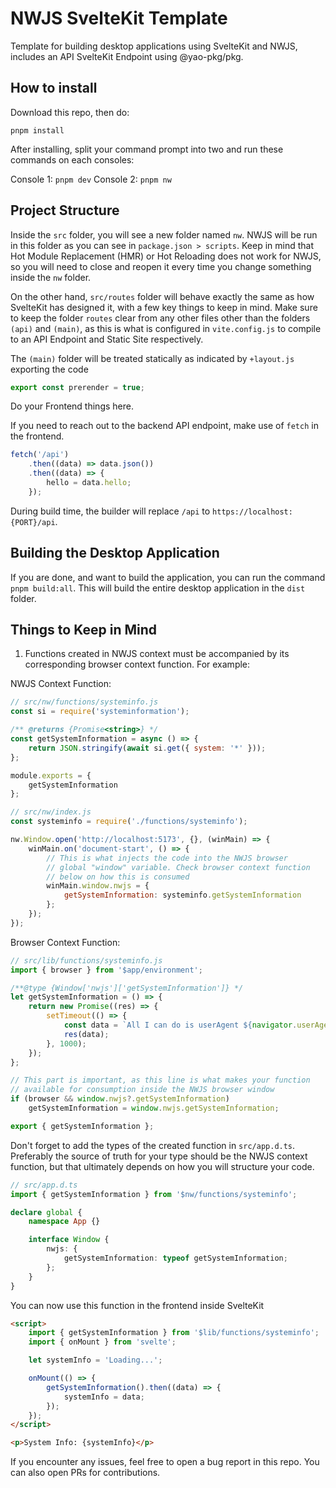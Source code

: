 # NWJS SvelteKit Template

Template for building desktop applications using SvelteKit and NWJS, includes an API SvelteKit Endpoint using @yao-pkg/pkg.

## How to install

Download this repo, then do:

`pnpm install`

After installing, split your command prompt into two and run these commands on each consoles:

Console 1: `pnpm dev`
Console 2: `pnpm nw`

## Project Structure

Inside the `src` folder, you will see a new folder named `nw`. NWJS will be run in this folder as you can see
in `package.json > scripts`. Keep in mind that Hot Module Replacement (HMR) or Hot Reloading does not work
for NWJS, so you will need to close and reopen it every time you change something inside the `nw` folder.

On the other hand, `src/routes` folder will behave exactly the same as how SvelteKit has designed it, with a
few key things to keep in mind. Make sure to keep the folder `routes` clear from any other files other than the
folders `(api)` and `(main)`, as this is what is configured in `vite.config.js` to compile to an API Endpoint
and Static Site respectively.

The `(main)` folder will be treated statically as indicated by `+layout.js` exporting the code

```js
export const prerender = true;
```

Do your Frontend things here.

If you need to reach out to the backend API endpoint, make use of `fetch` in the frontend.

```js
fetch('/api')
	.then((data) => data.json())
	.then((data) => {
		hello = data.hello;
	});
```

During build time, the builder will replace `/api` to `https://localhost:{PORT}/api`.

## Building the Desktop Application

If you are done, and want to build the application, you can run the command `pnpm build:all`. This will build
the entire desktop application in the `dist` folder.

## Things to Keep in Mind

1. Functions created in NWJS context must be accompanied by its corresponding browser context function. For example:

NWJS Context Function:

```js
// src/nw/functions/systeminfo.js
const si = require('systeminformation');

/** @returns {Promise<string>} */
const getSystemInformation = async () => {
	return JSON.stringify(await si.get({ system: '*' }));
};

module.exports = {
	getSystemInformation
};

// src/nw/index.js
const systeminfo = require('./functions/systeminfo');

nw.Window.open('http://localhost:5173', {}, (winMain) => {
	winMain.on('document-start', () => {
		// This is what injects the code into the NWJS browser
		// global "window" variable. Check browser context function
		// below on how this is consumed
		winMain.window.nwjs = {
			getSystemInformation: systeminfo.getSystemInformation
		};
	});
});
```

Browser Context Function:

```js
// src/lib/functions/systeminfo.js
import { browser } from '$app/environment';

/**@type {Window['nwjs']['getSystemInformation']} */
let getSystemInformation = () => {
	return new Promise((res) => {
		setTimeout(() => {
			const data = `All I can do is userAgent ${navigator.userAgent}`;
			res(data);
		}, 1000);
	});
};

// This part is important, as this line is what makes your function
// available for consumption inside the NWJS browser window
if (browser && window.nwjs?.getSystemInformation)
	getSystemInformation = window.nwjs.getSystemInformation;

export { getSystemInformation };
```

Don't forget to add the types of the created function in `src/app.d.ts`. Preferably the
source of truth for your type should be the NWJS context function, but that ultimately depends
on how you will structure your code.

```ts
// src/app.d.ts
import { getSystemInformation } from '$nw/functions/systeminfo';

declare global {
	namespace App {}

	interface Window {
		nwjs: {
			getSystemInformation: typeof getSystemInformation;
		};
	}
}
```

You can now use this function in the frontend inside SvelteKit

```html
<script>
	import { getSystemInformation } from '$lib/functions/systeminfo';
	import { onMount } from 'svelte';

	let systemInfo = 'Loading...';

	onMount(() => {
		getSystemInformation().then((data) => {
			systemInfo = data;
		});
	});
</script>

<p>System Info: {systemInfo}</p>
```

If you encounter any issues, feel free to open a bug report in this repo. You can also
open PRs for contributions.
